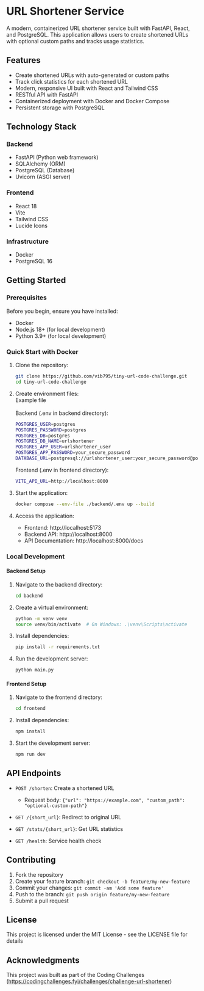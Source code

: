 # URL Shortener Service

A modern, containerized URL shortener service built with FastAPI, React, and PostgreSQL. This application allows users to create shortened URLs with optional custom paths and tracks usage statistics.

## Features

- Create shortened URLs with auto-generated or custom paths
- Track click statistics for each shortened URL
- Modern, responsive UI built with React and Tailwind CSS
- RESTful API with FastAPI
- Containerized deployment with Docker and Docker Compose
- Persistent storage with PostgreSQL

## Technology Stack

### Backend
- FastAPI (Python web framework)
- SQLAlchemy (ORM)
- PostgreSQL (Database)
- Uvicorn (ASGI server)

### Frontend
- React 18
- Vite
- Tailwind CSS
- Lucide Icons

### Infrastructure
- Docker
- PostgreSQL 16

## Getting Started

### Prerequisites

Before you begin, ensure you have installed:
- Docker
- Node.js 18+ (for local development)
- Python 3.9+ (for local development)

### Quick Start with Docker

1. Clone the repository:
   ```bash
   git clone https://github.com/vib795/tiny-url-code-challenge.git
   cd tiny-url-code-challenge
   ```

2. Create environment files:
    <br/>Example file
   <br/><br/>Backend (.env in backend directory):
   ```bash
   POSTGRES_USER=postgres
   POSTGRES_PASSWORD=postgres
   POSTGRES_DB=postgres
   POSTGRES_DB_NAME=urlshortener
   POSTGRES_APP_USER=urlshortener_user
   POSTGRES_APP_PASSWORD=your_secure_password
   DATABASE_URL=postgresql://urlshortener_user:your_secure_password@postgres:5432/urlshortener
   ```

   Frontend (.env in frontend directory):
   ```bash
   VITE_API_URL=http://localhost:8000
   ```

3. Start the application:
   ```bash
   docker compose --env-file ./backend/.env up --build
   ```

4. Access the application:
   - Frontend: http://localhost:5173
   - Backend API: http://localhost:8000
   - API Documentation: http://localhost:8000/docs

### Local Development

#### Backend Setup

1. Navigate to the backend directory:
   ```bash
   cd backend
   ```

2. Create a virtual environment:
   ```bash
   python -m venv venv
   source venv/bin/activate  # On Windows: .\venv\Scripts\activate
   ```

3. Install dependencies:
   ```bash
   pip install -r requirements.txt
   ```

4. Run the development server:
   ```bash
   python main.py
   ```

#### Frontend Setup

1. Navigate to the frontend directory:
   ```bash
   cd frontend
   ```

2. Install dependencies:
   ```bash
   npm install
   ```

3. Start the development server:
   ```bash
   npm run dev
   ```

## API Endpoints

- `POST /shorten`: Create a shortened URL
  - Request body: `{"url": "https://example.com", "custom_path": "optional-custom-path"}`

- `GET /{short_url}`: Redirect to original URL

- `GET /stats/{short_url}`: Get URL statistics

- `GET /health`: Service health check

## Contributing

1. Fork the repository
2. Create your feature branch: `git checkout -b feature/my-new-feature`
3. Commit your changes: `git commit -am 'Add some feature'`
4. Push to the branch: `git push origin feature/my-new-feature`
5. Submit a pull request

## License

This project is licensed under the MIT License - see the LICENSE file for details

## Acknowledgments

This project was built as part of the Coding Challenges (https://codingchallenges.fyi/challenges/challenge-url-shortener)